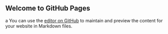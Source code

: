 ## Welcome to GitHub Pages
a
You can use the [editor on GitHub](https://github.com/regalue/BalvenieCW/edit/gh-pages/index.md) to maintain and preview the content for your website in Markdown files.
